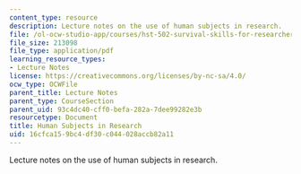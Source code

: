 ```yaml
---
content_type: resource
description: Lecture notes on the use of human subjects in research.
file: /ol-ocw-studio-app/courses/hst-502-survival-skills-for-researchers-the-responsible-conduct-of-research-spring-2003/16cfca159bc4df30c044028accb82a11_3ahumansubhandout.pdf
file_size: 213098
file_type: application/pdf
learning_resource_types:
- Lecture Notes
license: https://creativecommons.org/licenses/by-nc-sa/4.0/
ocw_type: OCWFile
parent_title: Lecture Notes
parent_type: CourseSection
parent_uid: 93c4dc40-cff0-befa-282a-7dee99282e3b
resourcetype: Document
title: Human Subjects in Research
uid: 16cfca15-9bc4-df30-c044-028accb82a11
---
```

Lecture notes on the use of human subjects in research.